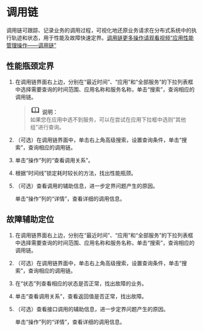 # 调用链<a name="apm_02_0010"></a>

调用链可跟踪、记录业务的调用过程，可视化地还原业务请求在分布式系统中的执行轨迹和状态，用于性能及故障快速定界。[调用链更多操作请观看视频“应用性能管理操作——调用链”](https://support.huaweicloud.com/apm_video/index.html)

## 性能瓶颈定界<a name="zh-cn_topic_0089436397_zh-cn_topic_0082166145_zh-cn_topic_0053944137_zh-cn_topic_0048336215_zh-cn_topic_0048326218_zh-cn_topic_0041573247_section1770589419430"></a>

1.  在调用链界面右上边，分别在“最近时间”、“应用”和“全部服务”的下拉列表框中选择需要查询的时间范围、应用名称和服务名称，单击“搜索”，查询相应的调用链。

    >![](public_sys-resources/icon-note.gif) **说明：**   
    >如果您在应用中选不到服务，可以在尝试在应用下拉框中选则“其他组”进行查询。  

2.  （可选）在调用链界面中，单击右上角高级搜索，设置查询条件，单击“搜索”，查询相应的调用链。
3.  单击“操作”列的“查看调用关系”。
4.  根据“时间线”锁定耗时较长的方法，找出性能瓶颈。
5.  （可选）查看调用的辅助信息，进一步定界问题产生的原因。

    单击“操作”列的“详情”，查看详细的调用信息。


## 故障辅助定位<a name="zh-cn_topic_0089436397_zh-cn_topic_0082166145_zh-cn_topic_0053944139_zh-cn_topic_0048336216_zh-cn_topic_0048326219_zh-cn_topic_0041573249_section39873905194339"></a>

1.  在调用链界面右上边，分别在“最近时间”、“应用”和“全部服务”的下拉列表框中选择需要查询的时间范围、应用名称和服务名称，单击“搜索”，查询相应的调用链。
2.  （可选）在调用链界面中，单击右上角高级搜索，设置查询条件，单击“搜索”，查询相应的调用链。
3.  在“状态”列查看相应的状态是否正常，找出故障的业务。
4.  单击“查看调用关系”，查看返回值是否正常，找出故障。
5.  （可选）查看接口调用的辅助信息，进一步定界问题产生的原因。

    单击“操作”列的“详情”，查看详细的调用信息。


